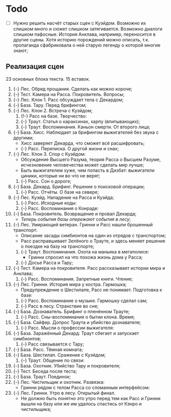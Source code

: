 # Todo

   * [ ] Нужно решить насчёт старых сцен с Куэйдом. Возможно их слишком много
     и сюжет слишком затягивается. Возможно диалоги слишком пафосные.
     История Анклава, например, переносится в другие сцены.
     Хотя историю порождений можно описать, т.к. пропаганда сфабриковала о ней
     старую легенду о которой многие знают;




## Реализация сцен
23 основных блока текста. 15 вставок.

   1. {-} Лес. Обряд прощания. Сделать как можно короче;
   1. {-} Тест. Камера на Расса. Покровитель. Вопросы;
   1. {-} Лес. Клон 1. Расс обсуждает тела с Декардом;
   1. {-} База. Тару. Перед брифингом;
   1. {-} Лес. Клон 2. Встреча с Куэйдом;
      1. {!-} Расс на базе. Творчество:
      1. {-} Траут. Статья о караксинах, харпу (впитывающих);
      1. {-} Траут. Воспоминания. Каньон смерти. От второго лица;
   1. {-} База. Хисс. Наблюдает за брифингом выжигателей без звука с другими;
      * Хисс заверяет Декарда, что сможет всё расшифровать;
      * {-} Расс. Переписка. О другой жизни и снах;
   1. {-} Лес. Клон 3. Спор с Куэйдом:
      * Обсуждение Высшего Разума, теория Расса о Высшем Разуме, исчезновение
        человечества может сделать мир лучше;
      * Быть выжигателем хуже, чем попасть в Дизбат: выжигатели циники, которые
        ни во что не верят;
      1. {-} Расс. Сон о дороге;
   1. {-} База. Декард. Брифинг. Решение о поисковой операции;
      1. {-} Расс. Отчёты. О базе на севере;
   1. {-} Лес. Куэйд. Нападение на Расса и Куэйда;
      1. {-} Расс. Исходные коды:
      1. {-} Расс. Воспоминания о Конраде:
   1. {-} База. Покровитель. Возвращение и провал Декарда;
      * *Теперь события базы опережают события в лесу*;
   1. {-} Лес. Умирающий ветеран. Гринни и Расс нашли брошенный транспорт:
      * Описание засады симбионтов на один из отрядов с транспортом;
      * Расс расправшивает Зелёного о Трауте, и здесь меняет решение о поездке
        на базу на транспорте;
      1. {-} Траут. Воспоминания. Охота на маньяка в мегаполисе:
         * Гринни спросил на что похожа жизнь дома у Расса;
      1. {-} Досье Расса и Тару;
   1. {-} Тест. Камера на покровителя. Расс рассказывает истории мира и Анклава;
      1. {-} Расс. Воспоминания. Запретные книги. Чтение;
   1. {-} Лес. Гринни. История мира у костра. Гармошка;
      * Предупреждение о Шестилапе, Расс не понимает. Подготовка к базе:
      1. {-} Расс. Воспоминание о музыке. Гармошку сделал сам;
      1. {-} Расс в лесу. Странствие во сне;
   1. {-} База. Дознаватель. Брифинг о пленённом Трауте;
      1. {-} Расс. Сны-воспоминания о бытии клона. Время;
   1. {-} База. Сайфер. Допрос Траута и убийство дознавателя;
      1. {-} Расс. Мысли о профессии выжигателя:
   1. {-} База. Заражённый Декард: Траут сбегает и запускает симбионтов;
      1. {-} Расс связывается с Тару;
   1. {-} База. Расс. Тёмная комната;
   1. {-} База. Шестилап. Сражение с Куэйдом;
      1. {-} Траут. Общение по связи:
   1. {-} База. Охотник. Убийство Тару и покровителя;
   1. {-} Тест. Беседа после теста;
   1. {-} База. Траут. Поединок;
   1. {-} Лес. Чистильщик и охотник. Развязка:
      * Гринни рядом с телом Расса со сломанным интерфейсом:
   1. {-} Лес. Гринни. Утро в лесу. Открытый финал.
      * Не должно быть понятно это утро перед тем как Расс
        и Гринни вышли на базу или же им удалось спастись от Кэнро и чистильщика;
